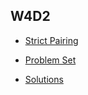 ## W4D2

+ [Strict Pairing][pairing-instructions]


+ [Problem Set][problems-w4d2]
+ [Solutions][solutions-w4d2]


[pairing-instructions]: ./pairing-instructions.md
[problems-w4d2]: ./problems/problems.md
[solutions-w4d2]: ./problems/solution.js
